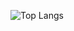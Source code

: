 ![Top Langs](https://github-readme-stats.vercel.app/api/top-langs/?username=felipemagrassi&langs_count=8&layout=donut-vertical&size_weight=0.2&count_weight=0.8)

